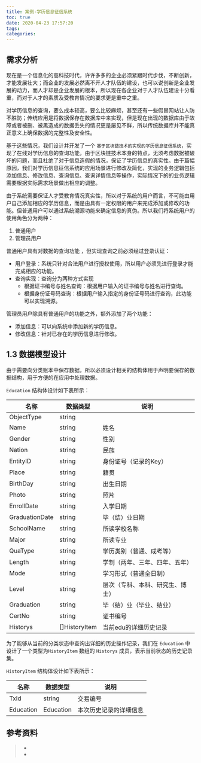 ```yaml
---
title: 案例-学历信息征信系统
toc: true
date: 2020-04-23 17:57:20
tags:
categories:
---
```




## 需求分析

现在是一个信息化的高科技时代，许许多多的企业必须紧跟时代步伐，不断创新，才能发展壮大；而企业的发展必然离不开人才队伍的建设，也可以说创新是企业发展的动力，而人才却是企业发展的根本，所以现在各企业对于人才队伍建设十分看重，而对于人才的素质及受教育情况的要求更是重中之重。

对学历信息的查询，要么成本较高，要么比较麻烦，甚至还有一些假冒网站让人防不胜防；传统应用是将数据保存在数据库中来实现，但是现在出现的数据库由于故障或者被删、被黑造成的数据丢失的情况更是屡见不鲜，所以传统数据库并不能真正意义上确保数据的完整性及安全性。

基于这些情况，我们设计并开发了一个 `基于区块链技术的实现的学历信息征信系统`，实现了在线对学历信息的查询功能，由于区块链技术本身的特点，无须考虑数据被破坏的问题，而且杜绝了对于信息造假的情况，保证了学历信息的真实性。由于篇幅原因，我们对学历信息征信系统的应用场景进行修改及简化，实现的业务逻辑包括添加信息、修改信息、查询信息、查询详情信息等操作，实际情况下的的业务逻辑需要根据实际需求场景做出相应的调整。

由于系统需要保证人才受教育情况真实性，所以对于系统的用户而言，不可能由用户自己添加相应的学历信息，而是由具有一定权限的用户来完成添加或修改的功能。但普通用户可以通过系统溯源功能来确定信息的真伪。所以我们将系统用户的使用角色分为两种：

1. 普通用户
2. 管理员用户

普通用户具有对数据的查询功能 ，但实现查询之前必须经过登录认证：

- 用户登录：系统只针对合法用户进行授权使用，所以用户必须先进行登录才能完成相应的功能。
- 查询实现：查询分为两种方式实现
  - 根据证书编号与姓名查询：根据用户输入的证书编号与姓名进行查询。
  - 根据身份证号码查询：根据用户输入指定的身份证号码进行查询，此功能可以实现溯源。

管理员用户除具有普通用户的功能之外，额外添加了两个功能：

- 添加信息：可以向系统中添加新的学历信息。
- 修改信息：针对已存在的学历信息进行修改。

## 1.3 数据模型设计

由于需要向分类账本中保存数据，所以必须设计相关的结构体用于声明要保存的数据结构，用于方便的在应用中处理数据。

`Education` 结构体设计如下表所示：

| 名称           | 数据类型      | 说明                             |
| -------------- | ------------- | -------------------------------- |
| ObjectType     | string        |                                  |
| Name           | string        | 姓名                             |
| Gender         | string        | 性别                             |
| Nation         | string        | 民族                             |
| EntityID       | string        | 身份证号（记录的Key）            |
| Place          | string        | 籍贯                             |
| BirthDay       | string        | 出生日期                         |
| Photo          | string        | 照片                             |
| EnrollDate     | string        | 入学日期                         |
| GraduationDate | string        | 毕（结）业日期                   |
| SchoolName     | string        | 所读学校名称                     |
| Major          | string        | 所读专业                         |
| QuaType        | string        | 学历类别（普通、成考等）         |
| Length         | string        | 学制（两年、三年、四年、五年）   |
| Mode           | string        | 学习形式（普通全日制）           |
| Level          | string        | 层次（专科、本科、研究生、博士） |
| Graduation     | string        | 毕（结）业（毕业、结业）         |
| CertNo         | string        | 证书编号                         |
| Historys       | []HistoryItem | 当前edu的详细历史记录            |

为了能够从当前的分类状态中查询出详细的历史操作记录，我们在 `Education` 中设计了一个类型为`HistoryItem` 数组的 `Historys` 成员，表示当前状态的历史记录集。

`HistoryItem` 结构体设计如下表所示：

| 名称      | 数据类型  | 说明                   |
| --------- | --------- | ---------------------- |
| TxId      | string    | 交易编号               |
| Education | Education | 本次历史记录的详细信息 |

## 参考资料
> - []()
> - []()
